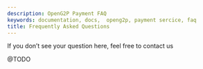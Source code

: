 ```yaml
---
description: OpenG2P Payment FAQ
keywords: documentation, docs,  openg2p, payment sercice, faq
title: Frequently Asked Questions
---
```


If you don’t see your question here, feel free to contact us

@TODO

